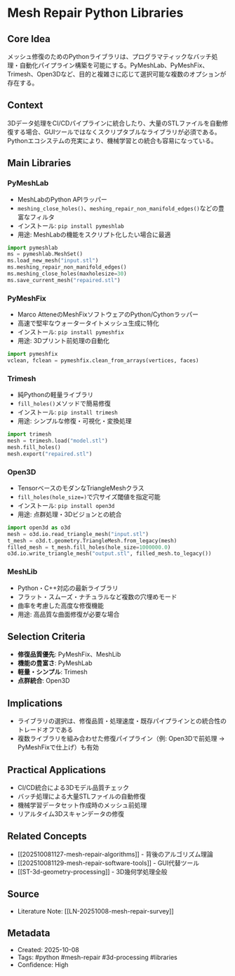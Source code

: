# Mesh Repair Python Libraries

## Core Idea
メッシュ修復のためのPythonライブラリは、プログラマティックなバッチ処理・自動化パイプライン構築を可能にする。PyMeshLab、PyMeshFix、Trimesh、Open3Dなど、目的と複雑さに応じて選択可能な複数のオプションが存在する。

## Context
3Dデータ処理をCI/CDパイプラインに統合したり、大量のSTLファイルを自動修復する場合、GUIツールではなくスクリプタブルなライブラリが必須である。Pythonエコシステムの充実により、機械学習との統合も容易になっている。

## Main Libraries

### PyMeshLab
- MeshLabのPython APIラッパー
- `meshing_close_holes()`、`meshing_repair_non_manifold_edges()`などの豊富なフィルタ
- インストール: `pip install pymeshlab`
- 用途: MeshLabの機能をスクリプト化したい場合に最適

```python
import pymeshlab
ms = pymeshlab.MeshSet()
ms.load_new_mesh("input.stl")
ms.meshing_repair_non_manifold_edges()
ms.meshing_close_holes(maxholesize=30)
ms.save_current_mesh("repaired.stl")
```

### PyMeshFix
- Marco AtteneのMeshFixソフトウェアのPython/Cythonラッパー
- 高速で堅牢なウォータータイトメッシュ生成に特化
- インストール: `pip install pymeshfix`
- 用途: 3Dプリント前処理の自動化

```python
import pymeshfix
vclean, fclean = pymeshfix.clean_from_arrays(vertices, faces)
```

### Trimesh
- 純Pythonの軽量ライブラリ
- `fill_holes()`メソッドで簡易修復
- インストール: `pip install trimesh`
- 用途: シンプルな修復・可視化・変換処理

```python
import trimesh
mesh = trimesh.load("model.stl")
mesh.fill_holes()
mesh.export("repaired.stl")
```

### Open3D
- TensorベースのモダンなTriangleMeshクラス
- `fill_holes(hole_size=)`で穴サイズ閾値を指定可能
- インストール: `pip install open3d`
- 用途: 点群処理・3Dビジョンとの統合

```python
import open3d as o3d
mesh = o3d.io.read_triangle_mesh("input.stl")
t_mesh = o3d.t.geometry.TriangleMesh.from_legacy(mesh)
filled_mesh = t_mesh.fill_holes(hole_size=1000000.0)
o3d.io.write_triangle_mesh("output.stl", filled_mesh.to_legacy())
```

### MeshLib
- Python・C++対応の最新ライブラリ
- フラット・スムーズ・ナチュラルなど複数の穴埋めモード
- 曲率を考慮した高度な修復機能
- 用途: 高品質な曲面修復が必要な場合

## Selection Criteria
- **修復品質優先**: PyMeshFix、MeshLib
- **機能の豊富さ**: PyMeshLab
- **軽量・シンプル**: Trimesh
- **点群統合**: Open3D

## Implications
- ライブラリの選択は、修復品質・処理速度・既存パイプラインとの統合性のトレードオフである
- 複数ライブラリを組み合わせた修復パイプライン（例: Open3Dで前処理 → PyMeshFixで仕上げ）も有効

## Practical Applications
- CI/CD統合による3Dモデル品質チェック
- バッチ処理による大量STLファイルの自動修復
- 機械学習データセット作成時のメッシュ前処理
- リアルタイム3Dスキャンデータの修復

## Related Concepts
- [[202510081127-mesh-repair-algorithms]] - 背後のアルゴリズム理論
- [[202510081129-mesh-repair-software-tools]] - GUI代替ツール
- [[ST-3d-geometry-processing]] - 3D幾何学処理全般

## Source
- Literature Note: [[LN-20251008-mesh-repair-survey]]

## Metadata
- Created: 2025-10-08
- Tags: #python #mesh-repair #3d-processing #libraries
- Confidence: High
